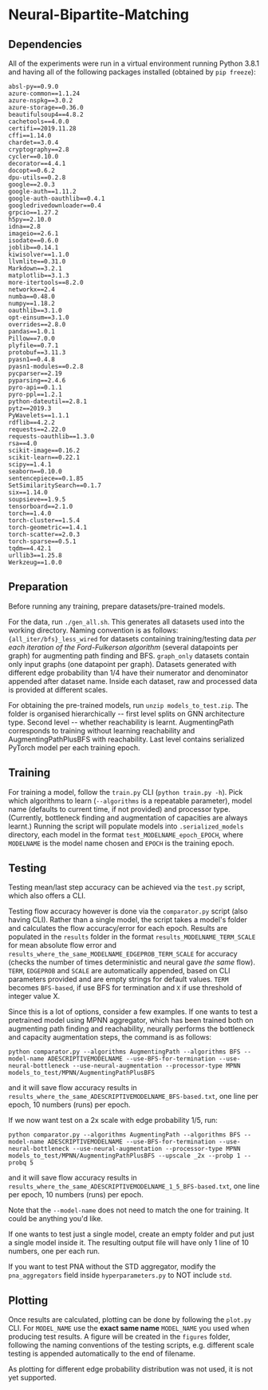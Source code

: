 # Neural-Bipartite-Matching

## Dependencies

All of the experiments were run in a virtual environment running Python 3.8.1 and having all of the following packages installed (obtained by `pip freeze`):
```
absl-py==0.9.0
azure-common==1.1.24
azure-nspkg==3.0.2
azure-storage==0.36.0
beautifulsoup4==4.8.2
cachetools==4.0.0
certifi==2019.11.28
cffi==1.14.0
chardet==3.0.4
cryptography==2.8
cycler==0.10.0
decorator==4.4.1
docopt==0.6.2
dpu-utils==0.2.8
google==2.0.3
google-auth==1.11.2
google-auth-oauthlib==0.4.1
googledrivedownloader==0.4
grpcio==1.27.2
h5py==2.10.0
idna==2.8
imageio==2.6.1
isodate==0.6.0
joblib==0.14.1
kiwisolver==1.1.0
llvmlite==0.31.0
Markdown==3.2.1
matplotlib==3.1.3
more-itertools==8.2.0
networkx==2.4
numba==0.48.0
numpy==1.18.2
oauthlib==3.1.0
opt-einsum==3.1.0
overrides==2.8.0
pandas==1.0.1
Pillow==7.0.0
plyfile==0.7.1
protobuf==3.11.3
pyasn1==0.4.8
pyasn1-modules==0.2.8
pycparser==2.19
pyparsing==2.4.6
pyro-api==0.1.1
pyro-ppl==1.2.1
python-dateutil==2.8.1
pytz==2019.3
PyWavelets==1.1.1
rdflib==4.2.2
requests==2.22.0
requests-oauthlib==1.3.0
rsa==4.0
scikit-image==0.16.2
scikit-learn==0.22.1
scipy==1.4.1
seaborn==0.10.0
sentencepiece==0.1.85
SetSimilaritySearch==0.1.7
six==1.14.0
soupsieve==1.9.5
tensorboard==2.1.0
torch==1.4.0
torch-cluster==1.5.4
torch-geometric==1.4.1
torch-scatter==2.0.3
torch-sparse==0.5.1
tqdm==4.42.1
urllib3==1.25.8
Werkzeug==1.0.0
```

## Preparation
Before running any training, prepare datasets/pre-trained models.

For the data, run `./gen_all.sh`. This generates all datasets used into
the working directory. Naming convention is as follows:
`{all_iter/bfs}_less_wired` for datasets containing training/testing data *per
each iteration of the Ford-Fulkerson algorithm* (several datapoints per graph)
for augmenting path finding and BFS. `graph_only` datasets contain only input
graphs (one datapoint per graph). Datasets generated with different edge
probability than 1/4 have their numerator and denominator appended
after dataset name. Inside each dataset, raw and processed data is provided at
different scales.

For obtaining the pre-trained models, run `unzip models_to_test.zip`. The
folder is organised hierarchically -- first level splits on GNN architecture
type. Second level -- whether reachability is learnt. AugmentingPath
corresponds to training
without learning reachability and AugmentingPathPlusBFS with reachability. Last
level contains serialized PyTorch model per each training epoch.

## Training

For training a model, follow the `train.py` CLI (`python train.py -h`).  Pick
which algorithms to learn (`--algorithms` is a repeatable parameter), model
name (defaults to current time, if not provided) and processor type.
(Currently, bottleneck finding and augmentation of capacities are always
learnt.) Running the script will populate models into `.serialized_models`
directory, each model in the format `test_MODELNAME_epoch_EPOCH`, where
`MODELNAME` is the model name chosen and `EPOCH` is the training epoch.

## Testing

Testing mean/last step accuracy can be achieved via the `test.py` script, which
also offers a CLI.

Testing flow accuracy however is done via the `comparator.py` script (also
having CLI). Rather than a single model, the script takes a model's folder and
calculates the flow accuracy/error for each epoch. Results are populated in the
`results` folder in the format `results_MODELNAME_TERM_SCALE` for mean absolute
flow error and `results_where_the_same_MODELNAME_EDGEPROB_TERM_SCALE` for
accuracy (checks the number of times deterministic and neural gave *the same*
flow).  `TERM`, `EDGEPROB` and `SCALE` are automatically appended, based on CLI
parameters provided and are empty strings for default values. `TERM` becomes
`BFS-based`, if use BFS for termination and `X` if use threshold of integer
value X.

Since this is a lot of options, consider a few examples. If one wants
to test a pretrained model using MPNN aggregator, which has been trained both
on augmenting path finding and reachability, neurally performs the bottleneck
and capacity augmentation steps, the command is as follows:
```
python comparator.py --algorithms AugmentingPath --algorithms BFS --model-name ADESCRIPTIVEMODELNAME --use-BFS-for-termination --use-neural-bottleneck --use-neural-augmentation --processor-type MPNN models_to_test/MPNN/AugmentingPathPlusBFS
```
and it will save flow accuracy results in
`results_where_the_same_ADESCRIPTIVEMODELNAME_BFS-based.txt`, one line per
epoch, 10 numbers (runs) per epoch.

If we now want test on a 2x scale with edge probability 1/5, run:
```
python comparator.py --algorithms AugmentingPath --algorithms BFS --model-name ADESCRIPTIVEMODELNAME --use-BFS-for-termination --use-neural-bottleneck --use-neural-augmentation --processor-type MPNN models_to_test/MPNN/AugmentingPathPlusBFS --upscale _2x --probp 1 --probq 5
```
and it will save flow accuracy results in
`results_where_the_same_ADESCRIPTIVEMODELNAME_1_5_BFS-based.txt`, one line per
epoch, 10 numbers (runs) per epoch.

Note that the `--model-name` does not need to match the one for training. It
could be anything you'd like.

If one wants to test just a single model, create an empty folder and put just
a single model inside it. The resulting output file will have only 1 line of 10
numbers, one per each run.

If you want to test PNA without the STD aggregator, modify the
`pna_aggregators` field inside `hyperparameters.py` to NOT include `std`.

## Plotting

Once results are calculated, plotting can be done by following the `plot.py`
CLI. For `MODEL_NAME` use the **exact same name** `MODEL_NAME` you used when
producing test results. A figure will be created in the `figures` folder,
following the naming conventions of the testing scripts, e.g. different scale
testing is appended automatically to the end of filename.

As plotting for different edge probability distribution was not used,
it is not yet supported.
